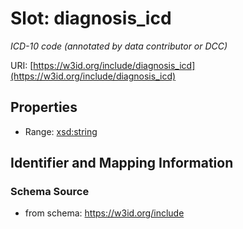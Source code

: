# Slot: diagnosis_icd
_ICD-10 code (annotated by data contributor or DCC)_


URI: [https://w3id.org/include/diagnosis_icd](https://w3id.org/include/diagnosis_icd)



<!-- no inheritance hierarchy -->


## Properties

 * Range: [xsd:string](xsd:string)



## Identifier and Mapping Information







### Schema Source


* from schema: https://w3id.org/include



